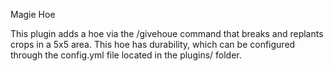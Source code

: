 Magie Hoe

This plugin adds a hoe via the /givehoue command that breaks and replants crops in a 5x5 area. This hoe has durability, which can be configured through the config.yml file located in the plugins/ folder.
